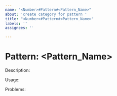 ```yaml
---
name: "<Number>#Pattern#<Pattern_Name>"
about: 'create category for pattern '
title: "<Number>#Pattern#<Pattern_Name>"
labels: ''
assignees: ''

---
```


# Pattern: <Pattern_Name>
Description: <Description>

Usage: <Usage>

Problems: <Example of problems>
